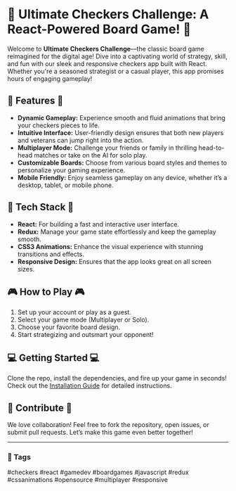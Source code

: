 # 🎉 Ultimate Checkers Challenge: A React-Powered Board Game! 🎉

Welcome to **Ultimate Checkers Challenge**—the classic board game reimagined for the digital age! Dive into a captivating world of strategy, skill, and fun with our sleek and responsive checkers app built with React. Whether you're a seasoned strategist or a casual player, this app promises hours of engaging gameplay!

## 🌟 Features 🌟

- **Dynamic Gameplay:** Experience smooth and fluid animations that bring your checkers pieces to life.
- **Intuitive Interface:** User-friendly design ensures that both new players and veterans can jump right into the action.
- **Multiplayer Mode:** Challenge your friends or family in thrilling head-to-head matches or take on the AI for solo play.
- **Customizable Boards:** Choose from various board styles and themes to personalize your gaming experience.
- **Mobile Friendly:** Enjoy seamless gameplay on any device, whether it’s a desktop, tablet, or mobile phone.

## 🚀 Tech Stack 🚀

- **React:** For building a fast and interactive user interface.
- **Redux:** Manage your game state effortlessly and keep the gameplay smooth.
- **CSS3 Animations:** Enhance the visual experience with stunning transitions and effects.
- **Responsive Design:** Ensures that the app looks great on all screen sizes.

## 🎮 How to Play 🎮

1. Set up your account or play as a guest.
2. Select your game mode (Multiplayer or Solo).
3. Choose your favorite board design.
4. Start strategizing and outsmart your opponent!

## 💻 Getting Started 💻

Clone the repo, install the dependencies, and fire up your game in seconds! Check out the [Installation Guide](link-to-installation-guide) for detailed instructions.

## 🤝 Contribute 🤝

We love collaboration! Feel free to fork the repository, open issues, or submit pull requests. Let’s make this game even better together!

---

### 📖 Tags

#checkers #react #gamedev #boardgames #javascript #redux #cssanimations #opensource #multiplayer #responsive
